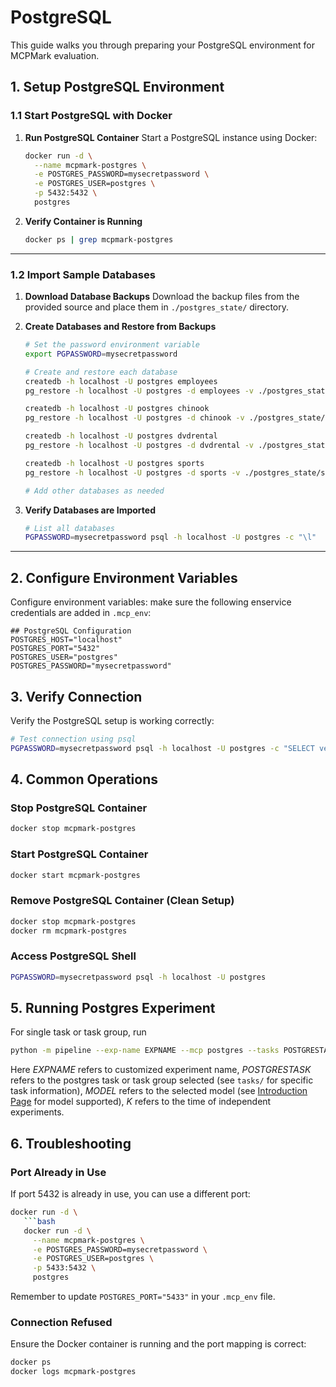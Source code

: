 # PostgreSQL

This guide walks you through preparing your PostgreSQL environment for MCPMark evaluation.

## 1. Setup PostgreSQL Environment

### 1.1 Start PostgreSQL with Docker

1. **Run PostgreSQL Container**
   Start a PostgreSQL instance using Docker:
   ```bash
   docker run -d \
     --name mcpmark-postgres \
     -e POSTGRES_PASSWORD=mysecretpassword \
     -e POSTGRES_USER=postgres \
     -p 5432:5432 \
     postgres
   ```

2. **Verify Container is Running**
   ```bash
   docker ps | grep mcpmark-postgres
   ```

---

### 1.2 Import Sample Databases

1. **Download Database Backups**
   Download the backup files from the provided source and place them in `./postgres_state/` directory.

2. **Create Databases and Restore from Backups**
   ```bash
   # Set the password environment variable
   export PGPASSWORD=mysecretpassword
   
   # Create and restore each database
   createdb -h localhost -U postgres employees
   pg_restore -h localhost -U postgres -d employees -v ./postgres_state/employees.backup
   
   createdb -h localhost -U postgres chinook
   pg_restore -h localhost -U postgres -d chinook -v ./postgres_state/chinook.backup
   
   createdb -h localhost -U postgres dvdrental
   pg_restore -h localhost -U postgres -d dvdrental -v ./postgres_state/dvdrental.backup
   
   createdb -h localhost -U postgres sports
   pg_restore -h localhost -U postgres -d sports -v ./postgres_state/sports.backup
   
   # Add other databases as needed
   ```

3. **Verify Databases are Imported**
   ```bash
   # List all databases
   PGPASSWORD=mysecretpassword psql -h localhost -U postgres -c "\l"
   ```

---

## 2. Configure Environment Variables

Configure environment variables: make sure the following enservice credentials are added in `.mcp_env`:
```env
## PostgreSQL Configuration
POSTGRES_HOST="localhost"
POSTGRES_PORT="5432"
POSTGRES_USER="postgres"
POSTGRES_PASSWORD="mysecretpassword"
```


## 3. Verify Connection

Verify the PostgreSQL setup is working correctly:

```bash
# Test connection using psql
PGPASSWORD=mysecretpassword psql -h localhost -U postgres -c "SELECT version();"
```


## 4. Common Operations

### Stop PostgreSQL Container
```bash
docker stop mcpmark-postgres
```

### Start PostgreSQL Container
```bash
docker start mcpmark-postgres
```

### Remove PostgreSQL Container (Clean Setup)
```bash
docker stop mcpmark-postgres
docker rm mcpmark-postgres
```

### Access PostgreSQL Shell
```bash
PGPASSWORD=mysecretpassword psql -h localhost -U postgres
```

## 5. Running Postgres Experiment

For single task or task group, run 
```bash
python -m pipeline --exp-name EXPNAME --mcp postgres --tasks POSTGRESTASK --models MODEL
```
Here *EXPNAME* refers to customized experiment name, *POSTGRESTASK* refers to the postgres task or task group selected (see `tasks/` for specific task information), *MODEL* refers to the selected model (see [Introduction Page](../introduction.md) for model supported), *K* refers to the time of independent experiments.


## 6. Troubleshooting

### Port Already in Use
If port 5432 is already in use, you can use a different port:
```bash
docker run -d \
   ```bash
   docker run -d \
     --name mcpmark-postgres \
     -e POSTGRES_PASSWORD=mysecretpassword \
     -e POSTGRES_USER=postgres \
     -p 5433:5432 \
     postgres
   ```
Remember to update `POSTGRES_PORT="5433"` in your `.mcp_env` file.

### Connection Refused
Ensure the Docker container is running and the port mapping is correct:
```bash
docker ps
docker logs mcpmark-postgres
```